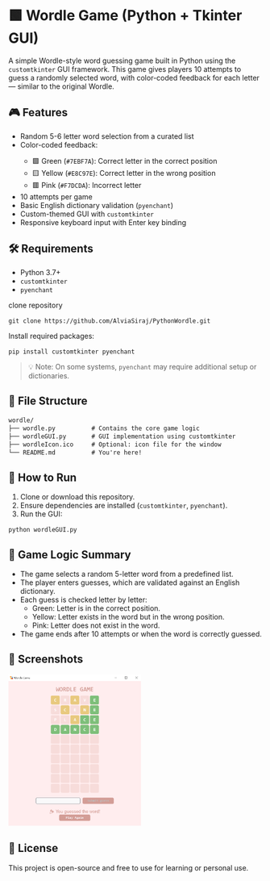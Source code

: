 <body>

  <h1>🟩 Wordle Game (Python + Tkinter GUI)</h1>

  <p>
    A simple Wordle-style word guessing game built in Python using the
    <code>customtkinter</code> GUI framework. This game gives players 10 attempts to guess a randomly selected word,
    with color-coded feedback for each letter — similar to the original Wordle.
  </p>

  <h2>🎮 Features</h2>
  <ul>
    <li>Random 5-6 letter word selection from a curated list</li>
    <li>Color-coded feedback:</li>
    <ul>
      <li>🟩 Green (<code>#7EBF7A</code>): Correct letter in the correct position</li>
      <li>🟨 Yellow (<code>#E8C97E</code>): Correct letter in the wrong position</li>
      <li>🟥 Pink (<code>#F7DCDA</code>): Incorrect letter</li>
    </ul>
    <li>10 attempts per game</li>
    <li>Basic English dictionary validation (<code>pyenchant</code>)</li>
    <li>Custom-themed GUI with <code>customtkinter</code></li>
    <li>Responsive keyboard input with Enter key binding</li>
  </ul>

  <h2>🛠️ Requirements</h2>
  <ul>
    <li>Python 3.7+</li>
    <li><code>customtkinter</code></li>
    <li><code>pyenchant</code></li>
  </ul>

<p>clone repository</p>
  <pre><code>git clone https://github.com/AlviaSiraj/PythonWordle.git</code></pre>

  <p>Install required packages:</p>
  <pre><code>pip install customtkinter pyenchant</code></pre>

  <blockquote>
    💡 Note: On some systems, <code>pyenchant</code> may require additional setup or dictionaries.
  </blockquote>

  <h2>📂 File Structure</h2>
  <pre><code>wordle/
├── wordle.py          # Contains the core game logic
├── wordleGUI.py       # GUI implementation using customtkinter
├── wordleIcon.ico     # Optional: icon file for the window
└── README.md          # You're here!
</code></pre>

  <h2>🚀 How to Run</h2>
  <ol>
    <li>Clone or download this repository.</li>
    <li>Ensure dependencies are installed (<code>customtkinter</code>, <code>pyenchant</code>).</li>
    <li>Run the GUI:</li>
  </ol>
  <pre><code>python wordleGUI.py</code></pre>

  <h2>🧠 Game Logic Summary</h2>
  <ul>
    <li>The game selects a random 5-letter word from a predefined list.</li>
    <li>The player enters guesses, which are validated against an English dictionary.</li>
    <li>Each guess is checked letter by letter:
      <ul>
        <li>Green: Letter is in the correct position.</li>
        <li>Yellow: Letter exists in the word but in the wrong position.</li>
        <li>Pink: Letter does not exist in the word.</li>
      </ul>
    </li>
    <li>The game ends after 10 attempts or when the word is correctly guessed.</li>
  </ul>

  <h2>🎨 Screenshots</h2>
<img src="/images/screenshot.png" alt="Example Screenshot1" height="300">

  <h2>📝 License</h2>
  <p>This project is open-source and free to use for learning or personal use.</p>

</body>
</html>
